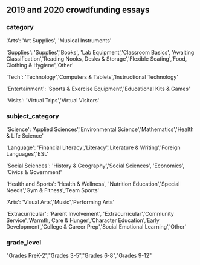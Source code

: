## 2019 and 2020 crowdfunding essays


### category
'Arts': 'Art Supplies', 'Musical Instruments'

'Supplies': 'Supplies','Books', 'Lab Equipment','Classroom Basics', 'Awaiting Classification','Reading Nooks, Desks & Storage','Flexible Seating','Food, Clothing & Hygiene','Other'

'Tech': 'Technology','Computers & Tablets','Instructional Technology'

'Entertainment': 'Sports & Exercise Equipment','Educational Kits & Games'

'Visits': 'Virtual Trips','Virtual Visitors'
### subject_category
'Science': 'Applied Sciences','Environmental Science','Mathematics','Health & Life Science'

'Language': 'Financial Literacy','Literacy','Literature & Writing','Foreign Languages','ESL'

'Social Sciences': 'History & Geography','Social Sciences', 'Economics', 'Civics & Government'

'Health and Sports': 'Health & Wellness', 'Nutrition Education','Special Needs','Gym & Fitness','Team Sports'

'Arts': 'Visual Arts','Music','Performing Arts'

'Extracurricular': 'Parent Involvement', 'Extracurricular','Community Service','Warmth, Care & Hunger','Character Education','Early Development','College & Career Prep','Social Emotional Learning','Other'
### grade_level
"Grades PreK-2","Grades 3-5","Grades 6-8","Grades 9-12"
